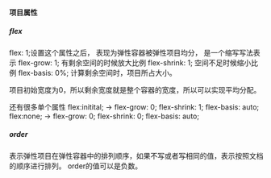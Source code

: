 
#### 项目属性
##### flex
flex: 1;设置这个属性之后，
表现为弹性容器被弹性项目均分，
是一个缩写写法表示 
flex-grow: 1; 有剩余空间的时候放大比例
flex-shrink: 1; 空间不足时候缩小比例
flex-basis: 0%; 计算剩余空间时，项目所占大小。

项目初始宽度为0，所以剩余宽度就是整个容器的宽度，所以可以实现平均分配。

还有很多单个属性
flex:initital; -> flex-grow: 0; flex-shrink: 1; flex-basis: auto;
flex:none; -> flex-grow: 0; flex-shrink: 0; flex-basis: auto;

##### order
表示弹性项目在弹性容器中的排列顺序，如果不写或者写相同的值，表示按照文档的顺序进行排列。
order的值可以是负数。
